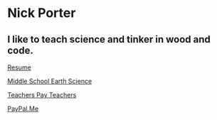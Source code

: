 # Nick Porter
## I like to teach science and tinker in wood and code.

[Resume](https://porternick.github.io)

[Middle School Earth Science](https://middleschoolearthscience.github.io)

[Teachers Pay Teachers](https://www.teacherspayteachers.com/Store/Middle-School-Earth-Science)

[PayPal.Me](https://paypal.me/nicholasaporter)
